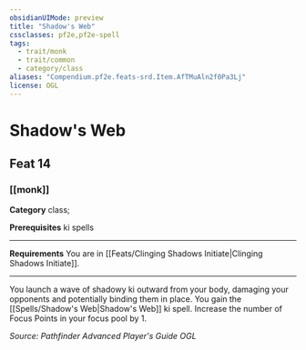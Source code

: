 ```yaml
---
obsidianUIMode: preview
title: "Shadow's Web"
cssclasses: pf2e,pf2e-spell
tags:
  - trait/monk
  - trait/common
  - category/class
aliases: "Compendium.pf2e.feats-srd.Item.AfTMuAln2f0Pa3Lj"
license: OGL
---
```

# Shadow's Web
## Feat 14
### [[monk]]

**Category** class; 



**Prerequisites** ki spells
* * *
**Requirements** You are in [[Feats/Clinging Shadows Initiate|Clinging Shadows Initiate]].

* * *

You launch a wave of shadowy ki outward from your body, damaging your opponents and potentially binding them in place. You gain the [[Spells/Shadow's Web|Shadow's Web]] ki spell. Increase the number of Focus Points in your focus pool by 1.

*Source: Pathfinder Advanced Player's Guide*
*OGL*